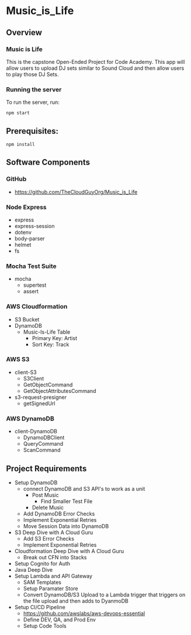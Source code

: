 # Music_is_Life

## Overview
### Music is Life
This is the capstone Open-Ended Project for Code Academy. This app will allow users to upload DJ sets similar to Sound Cloud and then allow users to play those DJ Sets.

### Running the server
To run the server, run:

```
npm start
```    

## Prerequisites:

```
npm install 
```

## Software Components
### GitHub
- https://github.com/TheCloudGuyOrg/Music_is_Life

### Node Express
- express
- express-session
- dotenv
- body-parser
- helmet
- fs

### Mocha Test Suite
- mocha 
    - supertest
    - assert

### AWS Cloudformation
- S3 Bucket
- DynamoDB
    - Music-Is-Life Table
        - Primary Key: Artist
        - Sort Key: Track

### AWS S3
- client-S3
    - S3Client
    - GetObjectCommand
    - GetObjectAttributesCommand
- s3-request-presigner
    - getSignedUrl

### AWS DynamoDB
- client-DynamoDB
    - DynamoDBClient
    - QueryCommand
    - ScanCommand


## Project Requirements
- Setup DynamoDB
    - connect DynamoDB and S3 API's to work as a unit 
        - Post Music
            - Find Smaller Test File
        - Delete Music
    - Add DynamoDB Error Checks
    - Implement Exponential Retries
    - Move Session Data into DynamoDB
- S3 Deep Dive with A Cloud Guru
    - Add S3 Error Checks
    - Implement Exponential Retries
- Cloudformation Deep Dive with A Cloud Guru
    - Break out CFN into Stacks
- Setup Cognito for Auth
- Java Deep Dive
- Setup Lambda and API Gateway
    - SAM Templates
    - Setup Paramater Store 
    - Convert DynamoDB/S3 Upload to a Lambda trigger that triggers on the file upload and then adds to DyanmoDB
- Setup CI/CD Pipeline
    - https://github.com/awslabs/aws-devops-essential
    - Define DEV, QA, and Prod Env
    - Setup Code Tools


















